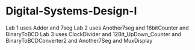 # Digital-Systems-Design-I
Lab 1 uses Adder and 7seg
Lab 2 uses Another7seg and 16bitCounter and BinaryToBCD
Lab 3 uses ClockDivider and 12Bit_UpDown_Counter and BinaryToBCDConverter2 and Another7Seg and MuxDisplay
